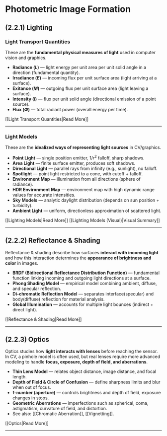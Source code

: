 # Photometric Image Formation

## (2.2.1) Lighting

### Light Transport Quantities
These are the **fundamental physical measures of light** used in computer vision and graphics.  

- **Radiance ($L$)** — light energy per unit area per unit solid angle in a direction (fundamental quantity).  
- **Irradiance ($E$)** — incoming flux per unit surface area (light arriving at a surface).  
- **Exitance ($M$)** — outgoing flux per unit surface area (light leaving a surface).  
- **Intensity ($I$)** — flux per unit solid angle (directional emission of a point source).  
- **Flux ($\Phi$)** — total radiant power (overall energy per time).  

[[Light Transport Quantities|Read More]]

---

### Light Models
These are the **idealized ways of representing light sources** in CV/graphics.  

- **Point Light** — single position emitter, $1/r^2$ falloff, sharp shadows.  
- **Area Light** — finite surface emitter, produces soft shadows.  
- **Directional Light** — parallel rays from infinity (e.g., sunlight), no falloff.  
- **Spotlight** — point light restricted to a cone, with cutoff + falloff.  
- **Environment Map** — illumination from all directions (sphere of radiance).  
- **HDR Environment Map** — environment map with high dynamic range values for accurate intensities.  
- **Sky Models** — analytic daylight distribution (depends on sun position + turbidity).  
- **Ambient Light** — uniform, directionless approximation of scattered light.  

[[Lighting Models|Read More]]
[[Lighting Models (Visual)|Visual Summary]]

---
## (2.2.2) Reflectance & Shading
Reflectance & shading describe how surfaces **interact with incoming light** and how this interaction determines the **appearance of brightness and color** in images.  
- **BRDF (Bidirectional Reflectance Distribution Function)** — fundamental function linking incoming and outgoing light directions at a surface.  
- **Phong Shading Model** — empirical model combining ambient, diffuse, and specular reflection.  
- **Di-chromatic Reflection Model** — separates interface(specular) and body(diffuse) reflection for material analysis. 
- **Global Illumination** — accounts for multiple light bounces (indirect + direct light).  

[[Reflectance & Shading|Read More]]

---
## (2.2.3) Optics  
Optics studies how **light interacts with lenses** before reaching the sensor. In CV, a pinhole model is often used, but real lenses require more advanced modeling to handle **focus, exposure, depth of field, and aberrations**.  
- **Thin Lens Model** — relates object distance, image distance, and focal length.  
- **Depth of Field & Circle of Confusion** — define sharpness limits and blur when out of focus.  
- **f-number (aperture)** — controls brightness and depth of field, exposure changes in stops.  
- **Geometric Aberrations** — imperfections such as spherical, coma, astigmatism, curvature of field, and distortion.  
- See also: [[Chromatic Aberration]], [[Vignetting]].  

[[Optics|Read More]]  

---
